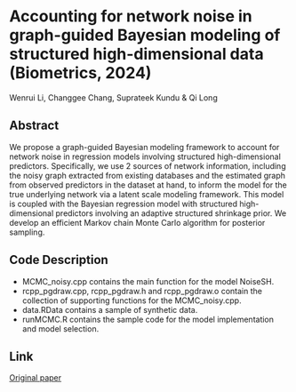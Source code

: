 # Accounting for network noise in graph-guided Bayesian modeling of structured high-dimensional data (Biometrics, 2024)
Wenrui Li, Changgee Chang, Suprateek Kundu & Qi Long

## Abstract 

We propose a graph-guided Bayesian modeling framework to account for network noise in regression models involving structured high-dimensional predictors. Specifically, we use 2 sources of network information, including the noisy graph extracted from existing databases and the estimated graph from observed predictors in the dataset at hand, to inform the model for the true underlying network via a latent scale modeling framework. This model is coupled with the Bayesian regression model with structured high-dimensional predictors involving an adaptive structured shrinkage prior. We develop an efficient Markov chain Monte Carlo algorithm for posterior sampling.

## Code Description
- MCMC_noisy.cpp contains the main function for the model NoiseSH.     
- rcpp_pgdraw.cpp, rcpp_pgdraw.h and rcpp_pgdraw.o contain the collection of supporting functions for the MCMC_noisy.cpp.
- data.RData contains a sample of synthetic data.
- runMCMC.R contains the sample code for the model implementation and model selection. 

## Link
[Original paper](https://academic-oup-com.proxy.library.upenn.edu/biometrics/article/80/1/ujae012/7628584)
